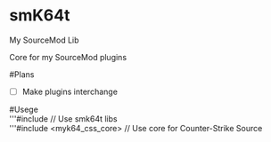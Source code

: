 # smK64t
My SourceMod Lib

Core for my SourceMod plugins

#Plans  
-  [ ]  Make plugins interchange


#Usege  
'''#include <myk64t> // Use smk64t libs  
'''#include <myk64_css_core> // Use core for Counter-Strike Source  
